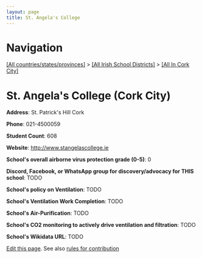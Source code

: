 ```yaml
---
layout: page
title: St. Angela's College
---
```

# Navigation

[[All countries/states/provinces]](../../..) > [[All Irish School Districts]](../..) > [[All In Cork City]](..)

# St. Angela's College (Cork City)

**Address**: St. Patrick's Hill Cork

**Phone**: 021-4500059

**Student Count**: 608

**Website**: <http://www.stangelascollege.ie>

**School's overall airborne virus protection grade (0-5)**: 0

**Discord, Facebook, or WhatsApp group for discovery/advocacy for THIS school**: TODO

**School's policy on Ventilation**: TODO

**School's Ventilation Work Completion**: TODO

**School's Air-Purification**: TODO

**School's CO2 monitoring to actively drive ventilation and filtration**: TODO

**School's Wikidata URL**: TODO


[Edit this page](https://github.com/ventilate-schools/Ireland/edit/main/./Cork_City/St._Angela's_College.md). See also [rules for contribution](../../../contribution-rules/)